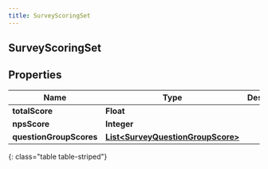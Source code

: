 ```yaml
---
title: SurveyScoringSet
---
```


## SurveyScoringSet

## Properties

| Name                    | Type                                                                                         | Description | Notes      |
| ----------------------- | -------------------------------------------------------------------------------------------- | ----------- | ---------- |
| **totalScore**          | <!----><!---->**Float**<!---->                                                               |             | [optional] |
| **npsScore**            | <!----><!---->**Integer**<!---->                                                             |             | [optional] |
| **questionGroupScores** | <!----><!---->[**List&lt;SurveyQuestionGroupScore&gt;**](SurveyQuestionGroupScore.md)<!----> |             | [optional] |

{: class="table table-striped"}
